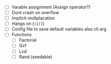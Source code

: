 - [ ] Varable assignment (Assign operator?)
- [ ] Dont crash on overflow
- [ ] Implicit multplacation
- [ ] Hangs on (`(1)]`)
- [ ] Config file to save default variables also cli arg
- [ ] Functions
  - [ ] Factorial
  - [ ] Gcf
  - [ ] Lcd
  - [ ] Rand (seedable)
